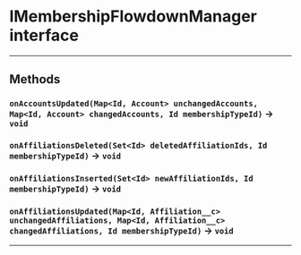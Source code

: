 # IMembershipFlowdownManager interface
---
## Methods
### `onAccountsUpdated(Map<Id, Account> unchangedAccounts, Map<Id, Account> changedAccounts, Id membershipTypeId)` → `void`
### `onAffiliationsDeleted(Set<Id> deletedAffiliationIds, Id membershipTypeId)` → `void`
### `onAffiliationsInserted(Set<Id> newAffiliationIds, Id membershipTypeId)` → `void`
### `onAffiliationsUpdated(Map<Id, Affiliation__c> unchangedAffiliations, Map<Id, Affiliation__c> changedAffiliations, Id membershipTypeId)` → `void`
---
